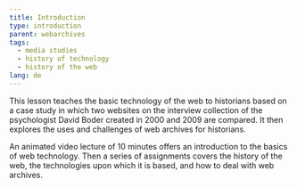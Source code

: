 ```yaml
---
title: Introduction
type: introduction
parent: webarchives
tags:
  - media studies
  - history of technology
  - history of the web
lang: de
---
```


This lesson teaches the basic technology of the web to historians based on a case study in which two websites on the interview collection of the psychologist David Boder created in 2000 and 2009 are compared. It then explores the uses and challenges of web archives for historians.

An animated video lecture of 10 minutes offers an introduction to the basics of web technology. Then a series of assignments covers the history of the web, the technologies upon which it is based, and how to deal with web archives.